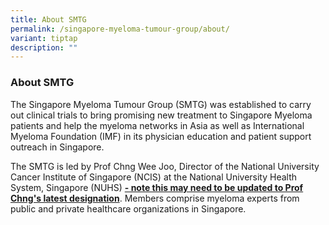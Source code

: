 ```yaml
---
title: About SMTG
permalink: /singapore-myeloma-tumour-group/about/
variant: tiptap
description: ""
---
```

<h3>About SMTG</h3><p>The Singapore Myeloma Tumour Group (SMTG) was established to carry out clinical trials to bring promising new treatment to Singapore Myeloma patients and help the myeloma networks in Asia as well as International Myeloma Foundation (IMF) in its physician education and patient support outreach in Singapore.</p><p>The SMTG is led by Prof Chng Wee Joo, Director of the National University Cancer Institute of Singapore (NCIS) at the National University Health System, Singapore (NUHS) <strong><u>- note this may need to be updated to Prof Chng's latest designation</u></strong>. Members comprise myeloma experts from public and private healthcare organizations in Singapore.</p>